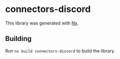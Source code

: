 # connectors-discord

This library was generated with [Nx](https://nx.dev).

## Building

Run `nx build connectors-discord` to build the library.
